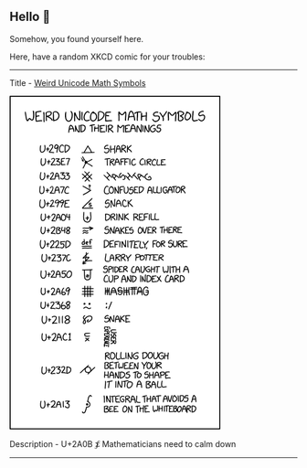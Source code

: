 ## Hello 👀

Somehow, you found yourself here.

Here, have a random XKCD comic for your troubles:

-----------------------------------

Title - [Weird Unicode Math Symbols](https://xkcd.com/2606)

![Weird Unicode Math Symbols](./random_comic.png)

Description - U+2A0B ⨋ Mathematicians need to calm down

-----------------------------------